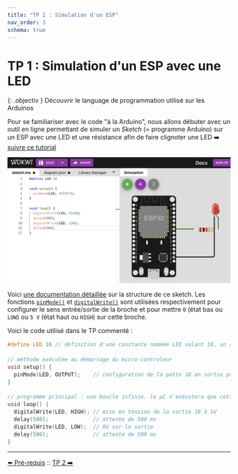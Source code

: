 ```yaml
---
title: "TP 1 : Simulation d'un ESP"
nav_order: 3
schema: true
---
```


# TP 1 : Simulation d'un ESP avec une LED

{: .objectiv }
Découvrir le language de programmation utilisé sur les Arduinos

Pour se familiariser avec le code "à la Arduino", nous allons débuter avec un outil en ligne permettant de simuler un _Sketch_ (= programme Arduino) sur un ESP avec une LED et une résistance afin de faire clignoter une LED ➡️ [suivre ce tutorial](https://create.arduino.cc/projecthub/Hack-star-Arduino/how-to-simulate-esp32-projects-online-for-free-ad21d9)

![simulation](resources/tp1-simulation.jpg)

Voici [une documentation détaillée](https://docs.arduino.cc/learn/programming/sketches) sur la structure de ce sketch. Les fonctions [`pinMode()`](https://www.arduino.cc/reference/en/language/functions/digital-io/pinmode/) et [`digitalWrite()`](https://www.arduino.cc/reference/en/language/functions/digital-io/digitalwrite/) sont utilisées respectivement pour configurer le sens entrée/sortie de la broche et pour mettre `0` (état bas ou `LOW`) ou `5 V` (état  haut ou `HIGH`) sur cette broche.

Voici le code utilisé dans le TP commenté :
```c
#define LED 18 // définition d'une constante nommée LED valant 18, un rechercher/remplacer sera effectué par le pre-processeur au moment de la compilation.

// méthode exécutée au démarrage du micro-controleur
void setup() {
  pinMode(LED, OUTPUT);    // configuration de la patte 18 en sortie pour lui affecter OV ou 5V
}

// programme principal : une boucle infinie. le µC n'exécutera que cette fonction jusqu'au son débranchement électrique ou reboot
void loop() {
  digitalWrite(LED, HIGH); // mise en tension de la sortie 18 à 5V
  delay(500);              // attente de 500 ms
  digitalWrite(LED, LOW);  // 0V sur la sortie
  delay(500);              // attente de 500 ms
}
```

----
[⬅️ Pré-requis](pre-requis.md) :: [TP 2 ➡️](tp2.md)
